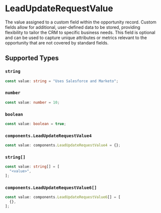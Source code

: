 # LeadUpdateRequestValue

The value assigned to a custom field within the opportunity record. Custom fields allow for additional, user-defined data to be stored, providing flexibility to tailor the CRM to specific business needs. This field is optional and can be used to capture unique attributes or metrics relevant to the opportunity that are not covered by standard fields.


## Supported Types

### `string`

```typescript
const value: string = "Uses Salesforce and Marketo";
```

### `number`

```typescript
const value: number = 10;
```

### `boolean`

```typescript
const value: boolean = true;
```

### `components.LeadUpdateRequestValue4`

```typescript
const value: components.LeadUpdateRequestValue4 = {};
```

### `string[]`

```typescript
const value: string[] = [
  "<value>",
];
```

### `components.LeadUpdateRequestValue6[]`

```typescript
const value: components.LeadUpdateRequestValue6[] = [
  {},
];
```

